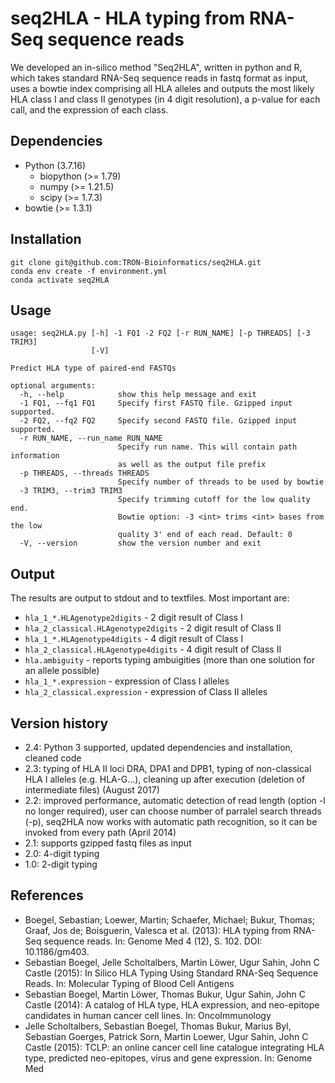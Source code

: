 # seq2HLA - HLA typing from RNA-Seq sequence reads

We developed an in-silico method "Seq2HLA", written in python and R, which takes standard RNA-Seq sequence reads in fastq format
as input, uses a bowtie index comprising all HLA alleles and outputs the most likely HLA class I and class II genotypes (in 4 digit resolution), a p-value for each call, and the expression of each class.


## Dependencies

- Python (3.7.16)
  - biopython (>= 1.79)
  - numpy (>= 1.21.5)
  - scipy (>= 1.7.3)
- bowtie (>= 1.3.1)


## Installation

```
git clone git@github.com:TRON-Bioinformatics/seq2HLA.git
conda env create -f environment.yml
conda activate seq2HLA
```


## Usage

```
usage: seq2HLA.py [-h] -1 FQ1 -2 FQ2 [-r RUN_NAME] [-p THREADS] [-3 TRIM3]
                  [-V]

Predict HLA type of paired-end FASTQs

optional arguments:
  -h, --help            show this help message and exit
  -1 FQ1, --fq1 FQ1     Specify first FASTQ file. Gzipped input supported.
  -2 FQ2, --fq2 FQ2     Specify second FASTQ file. Gzipped input supported.
  -r RUN_NAME, --run_name RUN_NAME
                        Specify run name. This will contain path information
                        as well as the output file prefix
  -p THREADS, --threads THREADS
                        Specify number of threads to be used by bowtie
  -3 TRIM3, --trim3 TRIM3
                        Specify trimming cutoff for the low quality end.
                        Bowtie option: -3 <int> trims <int> bases from the low
                        quality 3' end of each read. Default: 0
  -V, --version         show the version number and exit
```


## Output

The results are output to stdout and to textfiles. Most important are:
- `hla_1_*.HLAgenotype2digits` - 2 digit result of Class I
- `hla_2_classical.HLAgenotype2digits` - 2 digit result of Class II
- `hla_1_*.HLAgenotype4digits` - 4 digit result of Class I
- `hla_2_classical.HLAgenotype4digits` - 4 digit result of Class II
- `hla.ambiguity` - reports typing ambuigities (more than one solution for an allele possible)
- `hla_1_*.expression` - expression of Class I alleles
- `hla_2_classical.expression` - expression of Class II alleles


## Version history

- 2.4: Python 3 supported, updated dependencies and installation, cleaned code
- 2.3: typing of HLA II loci DRA, DPA1 and DPB1, typing of non-classical HLA I alleles (e.g. HLA-G...), cleaning up after execution (deletion of intermediate files) (August 2017)
- 2.2: improved performance, automatic detection of read length (option -l no longer required), user can choose number of parralel search threads (-p), seq2HLA now works with automatic path recognition, so it can be invoked from every path (April 2014)
- 2.1: supports gzipped fastq files as input
- 2.0: 4-digit typing
- 1.0: 2-digit typing

## References

- Boegel, Sebastian; Loewer, Martin; Schaefer, Michael; Bukur, Thomas; Graaf, Jos de; Boisguerin, Valesca et al. (2013): HLA typing from RNA-Seq sequence reads. In: Genome Med 4 (12), S. 102. DOI: 10.1186/gm403.
- Sebastian Boegel, Jelle Scholtalbers, Martin Löwer, Ugur Sahin, John C Castle (2015): In Silico HLA Typing Using Standard RNA-Seq Sequence Reads. In: Molecular Typing of Blood Cell Antigens
- Sebastian Boegel, Martin Löwer, Thomas Bukur, Ugur Sahin, John C Castle (2014): A catalog of HLA type, HLA expression, and neo-epitope candidates in human cancer cell lines. In: OncoImmunology
- Jelle Scholtalbers, Sebastian Boegel, Thomas Bukur, Marius Byl, Sebastian Goerges, Patrick Sorn, Martin Loewer, Ugur Sahin, John C Castle (2015): TCLP: an online cancer cell line catalogue integrating HLA type, predicted neo-epitopes, virus and gene expression. In: Genome Med
